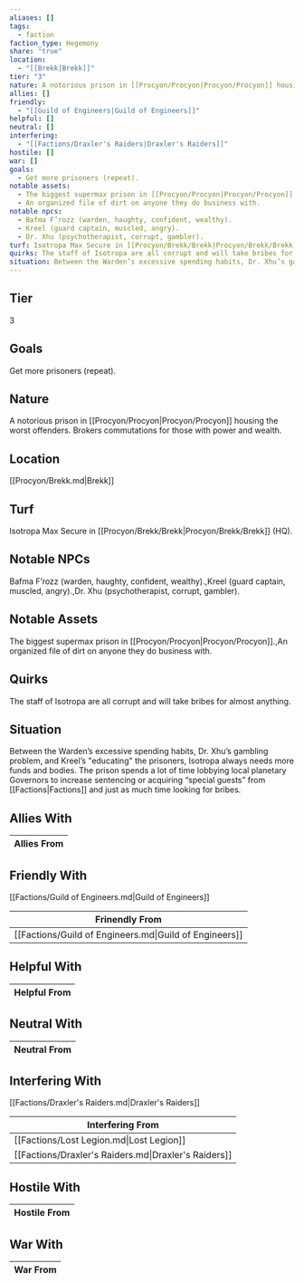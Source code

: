 ```yaml
---
aliases: []
tags:
  - faction
faction_type: Hegemony
share: "true"
location:
  - "[[Brekk|Brekk]]"
tier: "3"
nature: A notorious prison in [[Procyon/Procyon|Procyon/Procyon]] housing the worst offenders. Brokers commutations for those with power and wealth.
allies: []
friendly:
  - "[[Guild of Engineers|Guild of Engineers]]"
helpful: []
neutral: []
interfering:
  - "[[Factions/Draxler's Raiders|Draxler's Raiders]]"
hostile: []
war: []
goals:
  - Get more prisoners (repeat).
notable assets:
  - The biggest supermax prison in [[Procyon/Procyon|Procyon/Procyon]].
  - An organized file of dirt on anyone they do business with.
notable npcs:
  - Bafma F’rozz (warden, haughty, confident, wealthy).
  - Kreel (guard captain, muscled, angry).
  - Dr. Xhu (psychotherapist, corrupt, gambler).
turf: Isotropa Max Secure in [[Procyon/Brekk/Brekk|Procyon/Brekk/Brekk]] (HQ).
quirks: The staff of Isotropa are all corrupt and will take bribes for almost anything.
situation: Between the Warden’s excessive spending habits, Dr. Xhu’s gambling problem, and Kreel’s "educating" the prisoners, Isotropa always needs more funds and bodies. The prison spends a lot of time lobbying local planetary Governors to increase sentencing or acquiring “special guests” from [[Factions|Factions]] and just as much time looking for bribes.
---
```

## Tier

3

## Goals

Get more prisoners (repeat).

## Nature

A notorious prison in [[Procyon/Procyon|Procyon/Procyon]] housing the worst offenders. Brokers commutations for those with power and wealth.

## Location

[[Procyon/Brekk.md|Brekk]]

## Turf

Isotropa Max Secure in [[Procyon/Brekk/Brekk|Procyon/Brekk/Brekk]] (HQ).

## Notable NPCs

Bafma F’rozz (warden, haughty, confident, wealthy).,Kreel (guard captain, muscled, angry).,Dr. Xhu (psychotherapist, corrupt, gambler).

## Notable Assets

The biggest supermax prison in [[Procyon/Procyon|Procyon/Procyon]].,An organized file of dirt on anyone they do business with.

## Quirks

The staff of Isotropa are all corrupt and will take bribes for almost anything.

## Situation

Between the Warden’s excessive spending habits, Dr. Xhu’s gambling problem, and Kreel’s "educating" the prisoners, Isotropa always needs more funds and bodies. The prison spends a lot of time lobbying local planetary Governors to increase sentencing or acquiring “special guests” from [[Factions|Factions]] and just as much time looking for bribes.

## Allies With



| Allies From |
| ----------- |


## Friendly With

[[Factions/Guild of Engineers.md|Guild of Engineers]]

| Frinendly From                                         |
| ------------------------------------------------------ |
| [[Factions/Guild of Engineers.md\|Guild of Engineers]] |


## Helpful With



| Helpful From |
| ------------ |


## Neutral With




| Neutral From |
| ------------ |



## Interfering With

[[Factions/Draxler's Raiders.md|Draxler's Raiders]]


| Interfering From                                     |
| ---------------------------------------------------- |
| [[Factions/Lost Legion.md\|Lost Legion]]             |
| [[Factions/Draxler's Raiders.md\|Draxler's Raiders]] |



## Hostile With




| Hostile From |
| ------------ |



## War With



| War From |
| -------- |

